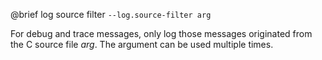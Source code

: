 

@brief log source filter
`--log.source-filter arg`

For debug and trace messages, only log those messages originated from the
C source file *arg*. The argument can be used multiple times.


